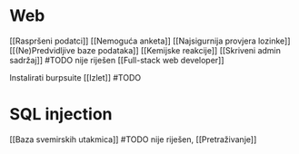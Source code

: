 # Web
[[Raspršeni podatci]]
[[Nemoguća anketa]]
[[Najsigurnija provjera lozinke]]
[[(Ne)Predvidljive baze podataka]]
[[Kemijske reakcije]]
[[Skriveni admin sadržaj]] #TODO nije riješen
[[Full-stack web developer]]


Instalirati burpsuite
[[Izlet]] #TODO

# SQL injection
[[Baza svemirskih utakmica]] #TODO nije riješen,
[[Pretraživanje]]
